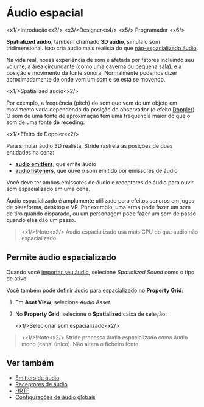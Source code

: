 # Áudio espacial

<x1\/>Introdução<x2\/>
<x3\/>Designer<x4\/>
<x5\/> Programador <x6\/>

**Spatialized audio**, também chamado **3D audio**, simula o som tridimensional.
Isso cria áudio mais realista do que [ não-espacializado áudio](non-spatialized-audio.md).

Na vida real, nossa experiência de som é afetada por fatores incluindo seu volume, a área circundante (como uma caverna ou pequena sala), e a posição e movimento da fonte sonora. Normalmente podemos dizer aproximadamente de onde vem um som e se está se movendo.

<x1\/>Spatialized audio<x2\/>

Por exemplo, a frequência (pitch) do som que vem de um objeto em movimento varia dependendo da posição do observador (o efeito [Doppler](https://en.wikipedia.org/wiki/Doppler_effect)). O som de uma fonte de aproximação tem uma frequência maior do que o som de uma fonte de receding:

<x1\/>Efeito de Doppler<x2\/>

Para simular áudio 3D realista, Stride rastreia as posições de duas entidades na cena:

* **[audio emitters](audio-emitters.md)**, que emite áudio
* **[audio listeners](audio-listeners.md)**, que ouve o som emitido por emissores de áudio

Você deve ter ambos emissores de áudio e receptores de áudio para ouvir som espacializado em uma cena.

Áudio espacializado é amplamente utilizado para efeitos sonoros em jogos de plataforma, desktop e VR. Por exemplo, uma arma pode fazer um som de tiro quando disparado, ou um personagem pode fazer um som de passo quando eles dão um passo.

> <x1\/>!Note<x2\/>
> Áudio espacializado usa mais CPU do que áudio não espacializado.

## Permite áudio espacializado

Quando você [importar seu áudio](import-audio.md), selecione *Spatialized Sound* como o tipo de ativo.

Você também pode definir áudio para espacializado no **Property Grid**:

1. Em **Aset View**, selecione _Audio Asset_.

2. No **Property Grid**, selecione o **Spatialized** caixa de seleção:

   <x1\/>Selecionar som espacializado<x2\/>

> <x1\/>!Note<x2\/>
> Stride processa áudio espacializado como áudio mono (canal único). Não altera o ficheiro fonte.

## Ver também

* [Emitters de áudio](audio-emitters.md)
* [Receptores de áudio](audio-listeners.md)
* [HRTF](hrtf.md)
* [Configurações de áudio globais](global-audio-settings.md)